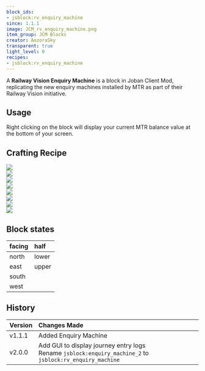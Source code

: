 ```yaml
---
block_ids:
- jsblock:rv_enquiry_machine
since: 1.1.1
image: JCM_rv_enquiry_machine.png
item_group: JCM Blocks
creator: AozoraSky
transparent: true
light_level: 0
recipes:
- jsblock:rv_enquiry_machine
---
```


A **Railway Vision Enquiry Machine** is a block in Joban Client Mod, replicating the new enquiry machines installed by MTR as part of their Railway Vision initiative.

## Usage
Right clicking on the block will display your current MTR balance value at the bottom of your screen.

## Crafting Recipe
<div class="crafting">
    <div class="crafting-table">
        <!-- row 1 -->
        <div><img src="../crafting/Minecraft_Iron_ingot.png"></div>
        <div><img src="../crafting/Minecraft_Iron_ingot.png"></div>
        <div></div>
        <!-- row 2 -->
        <div><img src="../crafting/Minecraft_Iron_ingot.png"></div>
        <div><img src="../crafting/JCM_Item_Mtr_enquiry_machine.png"></div>
        <div><img src="../crafting/Minecraft_Iron_ingot.png"></div>
        <!-- row 3 -->
        <div><img src="../crafting/Minecraft_Iron_ingot.png"></div>
        <div><img src="../crafting/Minecraft_Redstone.png"></div>
        <div></div>
    </div>
    <div class="crafting-arrow"></div>
    <div class="crafting-result" data-count="4">
        <img src="../crafting/JCM_Item_Rv_enquiry_machine.png">
    </div>
</div>

## Block states
| facing | half  |
|:-------|:------|
| north  | lower |
| east   | upper |
| south  |       |
| west   |       |

## History
| Version | Changes Made                                                                                                |
|:--------|:------------------------------------------------------------------------------------------------------------|
| v1.1.1  | Added Enquiry Machine                                                                                       |
| v2.0.0  | Add GUI to display journey entry logs<br>Rename `jsblock:enquiry_machine_2` to `jsblock:rv_enquiry_machine` |